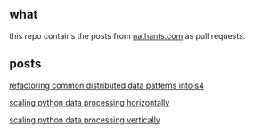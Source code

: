 ## what

this repo contains the posts from [nathants.com](https://nathants.com/posts) as pull requests.

## posts

[refactoring common distributed data patterns into s4](https://github.com/nathants/posts/pull/3)

[scaling python data processing horizontally](https://github.com/nathants/posts/pull/2)

[scaling python data processing vertically](https://github.com/nathants/posts/pull/1)
